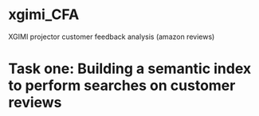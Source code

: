 # xgimi_CFA
XGIMI projector customer feedback analysis (amazon reviews)

# Task one: Building a semantic index to perform searches on customer reviews


